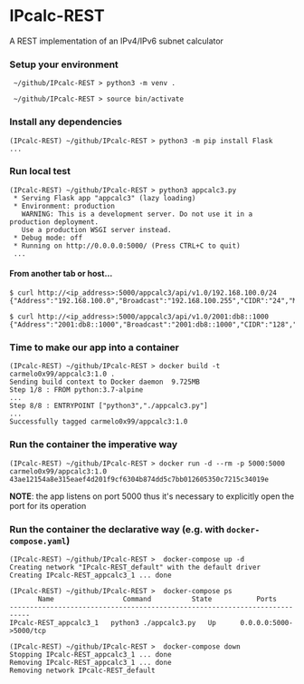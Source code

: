 # IPcalc-REST
A REST implementation of an IPv4/IPv6 subnet calculator

### Setup your environment
```
 ~/github/IPcalc-REST > python3 -m venv .

 ~/github/IPcalc-REST > source bin/activate
```

### Install any dependencies
```
(IPcalc-REST) ~/github/IPcalc-REST > python3 -m pip install Flask
...
```

### Run local test
```
(IPcalc-REST) ~/github/IPcalc-REST > python3 appcalc3.py
 * Serving Flask app "appcalc3" (lazy loading)
 * Environment: production
   WARNING: This is a development server. Do not use it in a production deployment.
   Use a production WSGI server instead.
 * Debug mode: off
 * Running on http://0.0.0.0:5000/ (Press CTRL+C to quit)
 ...
```

#### From another tab or host...
```
$ curl http://<ip_address>:5000/appcalc3/api/v1.0/192.168.100.0/24
{"Address":"192.168.100.0","Broadcast":"192.168.100.255","CIDR":"24","Mask":"255.255.255.0","Network":"192.168.100.0"}

$ curl http://<ip_address>:5000/appcalc3/api/v1.0/2001:db8::1000  
{"Address":"2001:db8::1000","Broadcast":"2001:db8::1000","CIDR":"128","Mask":"ffff:ffff:ffff:ffff:ffff:ffff:ffff:ffff","Network":"2001:db8::1000"}
```

### Time to make our app into a container
```
(IPcalc-REST) ~/github/IPcalc-REST > docker build -t carmelo0x99/appcalc3:1.0 .
Sending build context to Docker daemon  9.725MB
Step 1/8 : FROM python:3.7-alpine
...
Step 8/8 : ENTRYPOINT ["python3","./appcalc3.py"]
...
Successfully tagged carmelo0x99/appcalc3:1.0
```

### Run the container the imperative way
```
(IPcalc-REST) ~/github/IPcalc-REST > docker run -d --rm -p 5000:5000 carmelo0x99/appcalc3:1.0
43ae12154a8e315eaef4d201f9cf6304b874dd5c7bb012605350c7215c34019e
```
**NOTE**: the app listens on port 5000 thus it's necessary to explicitly open the port for its operation

### Run the container the declarative way (e.g. with `docker-compose.yaml`)
```
(IPcalc-REST) ~/github/IPcalc-REST >  docker-compose up -d
Creating network "IPcalc-REST_default" with the default driver
Creating IPcalc-REST_appcalc3_1 ... done

(IPcalc-REST) ~/github/IPcalc-REST >  docker-compose ps
       Name                 Command          State           Ports
---------------------------------------------------------------------------
IPcalc-REST_appcalc3_1   python3 ./appcalc3.py   Up      0.0.0.0:5000->5000/tcp

(IPcalc-REST) ~/github/IPcalc-REST >  docker-compose down
Stopping IPcalc-REST_appcalc3_1 ... done
Removing IPcalc-REST_appcalc3_1 ... done
Removing network IPcalc-REST_default
```

